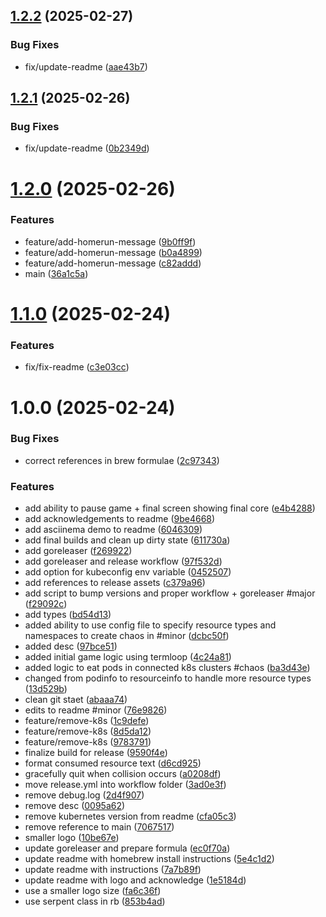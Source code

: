 ## [1.2.2](https://github.com/stuttgart-things/sthings-snake/compare/v1.2.1...v1.2.2) (2025-02-27)


### Bug Fixes

* fix/update-readme ([aae43b7](https://github.com/stuttgart-things/sthings-snake/commit/aae43b75ad863035d6f60abec707bc0f532ddb23))

## [1.2.1](https://github.com/stuttgart-things/sthings-snake/compare/v1.2.0...v1.2.1) (2025-02-26)


### Bug Fixes

* fix/update-readme ([0b2349d](https://github.com/stuttgart-things/sthings-snake/commit/0b2349d9f7a20e475eae42143d98ce1e367b14d7))

# [1.2.0](https://github.com/stuttgart-things/sthings-snake/compare/v1.1.0...v1.2.0) (2025-02-26)


### Features

* feature/add-homerun-message ([9b0ff9f](https://github.com/stuttgart-things/sthings-snake/commit/9b0ff9fc3665b8db2de6c674b72c0ccb0ea2a5bc))
* feature/add-homerun-message ([b0a4899](https://github.com/stuttgart-things/sthings-snake/commit/b0a48995ac136d2c687e87a9bfc54160fdb42b07))
* feature/add-homerun-message ([c82addd](https://github.com/stuttgart-things/sthings-snake/commit/c82addd25302a16554d2e62f67c344e7067786e1))
* main ([36a1c5a](https://github.com/stuttgart-things/sthings-snake/commit/36a1c5a56b33411ce0ab399dc30e2c44f8931031))

# [1.1.0](https://github.com/stuttgart-things/sthings-snake/compare/v1.0.0...v1.1.0) (2025-02-24)


### Features

* fix/fix-readme ([c3e03cc](https://github.com/stuttgart-things/sthings-snake/commit/c3e03ccc8879929b6cf6f2ceb6d79062643ffef9))

# 1.0.0 (2025-02-24)


### Bug Fixes

* correct references in brew formulae ([2c97343](https://github.com/stuttgart-things/sthings-snake/commit/2c97343abf70054d340a8f034db07e1276466877))


### Features

* add ability to pause game + final screen showing final core ([e4b4288](https://github.com/stuttgart-things/sthings-snake/commit/e4b428834215fd3beef41d1f828722f601ff888b))
* add acknowledgements to readme ([9be4668](https://github.com/stuttgart-things/sthings-snake/commit/9be46680ddfe54e896cc946a9b18fc1436ffbcc6))
* add asciinema demo to readme ([6046309](https://github.com/stuttgart-things/sthings-snake/commit/6046309d555bcc86462db4d306447d676ee6370d))
* add final builds and clean up dirty state ([611730a](https://github.com/stuttgart-things/sthings-snake/commit/611730a19f689a901735fd47812ecb69e66fd5d2))
* add goreleaser ([f269922](https://github.com/stuttgart-things/sthings-snake/commit/f26992224c681a4c5f0e8b490c34530f6ab3818f))
* add goreleaser and release workflow ([97f532d](https://github.com/stuttgart-things/sthings-snake/commit/97f532d7b809f7ce83d5e58e55699d8aa4a9c601))
* add option for kubeconfig env variable ([0452507](https://github.com/stuttgart-things/sthings-snake/commit/0452507de2abaa9357f11cc77006b541c0e9639a))
* add references to release assets ([c379a96](https://github.com/stuttgart-things/sthings-snake/commit/c379a9651faccc3f1f268e54c34e35b5815894de))
* add script to bump versions and proper workflow + goreleaser #major ([f29092c](https://github.com/stuttgart-things/sthings-snake/commit/f29092c925987b43222a7656ee1bae9c7b6b1459))
* add types ([bd54d13](https://github.com/stuttgart-things/sthings-snake/commit/bd54d134de581d3d8002361ced87fae190320624))
* added ability to use config file to specify resource types and namespaces to create chaos in #minor ([dcbc50f](https://github.com/stuttgart-things/sthings-snake/commit/dcbc50f741a7d2eb0788404cb155af9879ba165b))
* added desc ([97bce51](https://github.com/stuttgart-things/sthings-snake/commit/97bce518a703433ba32a7f992451c2ef4c2ed1e1))
* added initial game logic using termloop ([4c24a81](https://github.com/stuttgart-things/sthings-snake/commit/4c24a8117385fefeba1c8a198a52197982504176))
* added logic to eat pods in connected k8s clusters #chaos ([ba3d43e](https://github.com/stuttgart-things/sthings-snake/commit/ba3d43e3a840a1a4a7ac30a54dd4bd43330e4b9b))
* changed from podinfo to resourceinfo to handle more resource types ([13d529b](https://github.com/stuttgart-things/sthings-snake/commit/13d529bd39ba78815a2ab0317c8b40f69522fc98))
* clean git staet ([abaaa74](https://github.com/stuttgart-things/sthings-snake/commit/abaaa7464d4f60bced0c5d500655bf011cc2666f))
* edits to readme #minor ([76e9826](https://github.com/stuttgart-things/sthings-snake/commit/76e9826cf38481a9946febf3a625f4600ed44851))
* feature/remove-k8s ([1c9defe](https://github.com/stuttgart-things/sthings-snake/commit/1c9defe797ada7e64f221f3ea732fb4fb74bb2b0))
* feature/remove-k8s ([8d5da12](https://github.com/stuttgart-things/sthings-snake/commit/8d5da12beb653e43cc592d6cf750b2cb1b980052))
* feature/remove-k8s ([9783791](https://github.com/stuttgart-things/sthings-snake/commit/9783791f8ca8d46fcb11112cc781929ec52dc38a))
* finalize build for release ([9590f4e](https://github.com/stuttgart-things/sthings-snake/commit/9590f4e46f78211a451169fb002d12cca9e456ad))
* format consumed resource text ([d6cd925](https://github.com/stuttgart-things/sthings-snake/commit/d6cd925585de883dc5031d243b4e2d512c8668bf))
* gracefully quit when collision occurs ([a0208df](https://github.com/stuttgart-things/sthings-snake/commit/a0208df47af7f3e1d793894c74143e3a437e956e))
* move release.yml into workflow folder ([3ad0e3f](https://github.com/stuttgart-things/sthings-snake/commit/3ad0e3f4f3c4136dd1e43114b8d47bbaa8075744))
* remove debug.log ([2d4f907](https://github.com/stuttgart-things/sthings-snake/commit/2d4f90743b9ccee6e61807491d604ae783573d8c))
* remove desc ([0095a62](https://github.com/stuttgart-things/sthings-snake/commit/0095a621eeea5a94fd702d9514a585afb80ab2bb))
* remove kubernetes version from readme ([cfa05c3](https://github.com/stuttgart-things/sthings-snake/commit/cfa05c351e38282c5e4124a322dd71f93b541bc3))
* remove reference to main ([7067517](https://github.com/stuttgart-things/sthings-snake/commit/70675172ebc6bbf05dcdb888a9eb28597d62cac2))
* smaller logo ([10be67e](https://github.com/stuttgart-things/sthings-snake/commit/10be67e1daa699e0b56a4ff4a49e007cb71af4c6))
* update goreleaser and prepare formula ([ec0f70a](https://github.com/stuttgart-things/sthings-snake/commit/ec0f70a21ea54438a458bc56c61aaad4f76f9464))
* update readme with homebrew install instructions ([5e4c1d2](https://github.com/stuttgart-things/sthings-snake/commit/5e4c1d2cae4721531b1de33dcfe430eded1655ee))
* update readme with instructions ([7a7b89f](https://github.com/stuttgart-things/sthings-snake/commit/7a7b89f954307948a5daaa6b6f69b2457e08267d))
* update readme with logo and acknowledge ([1e5184d](https://github.com/stuttgart-things/sthings-snake/commit/1e5184da0baa41aa0d32638e973a7d7f16ec6321))
* use a smaller logo size ([fa6c36f](https://github.com/stuttgart-things/sthings-snake/commit/fa6c36f5764964a29c03e5373887c494c75e798c))
* use serpent class in rb ([853b4ad](https://github.com/stuttgart-things/sthings-snake/commit/853b4adc7b5d8efede079d8000eb40b9e2796277))
